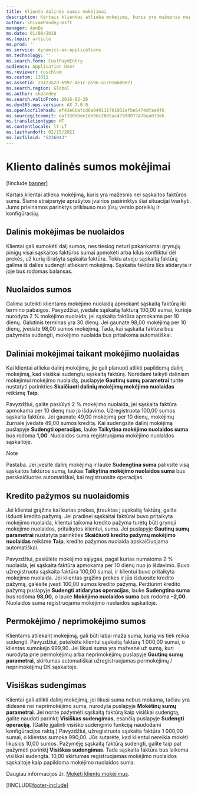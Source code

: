 ```yaml
---
title: Kliento dalinės sumos mokėjimai
description: Kartais klientai atlieka mokėjimą, kuris yra mažesnis nei sąskaitos faktūros suma. Šiame straipsnyje aprašytos įvairios pasirinktys šiai situacijai tvarkyti. Jums prieinamos parinktys priklauso nuo jūsų verslo poreikių ir konfigūracijų.
author: ShivamPandey-msft
manager: AnnBe
ms.date: 01/08/2018
ms.topic: article
ms.prod: ''
ms.service: dynamics-ax-applications
ms.technology: ''
ms.search.form: CustPaymEntry
audience: Application User
ms.reviewer: roschlom
ms.custom: 13011
ms.assetid: 20423a2d-6997-4e1c-a596-a77016600071
ms.search.region: Global
ms.author: shpandey
ms.search.validFrom: 2016-02-28
ms.dyn365.ops.version: AX 7.0.0
ms.openlocfilehash: ef43e6bafcd6a049111701032efbe5474dfaa9f6
ms.sourcegitcommit: eaf330dbee1db96c20d5ac479f007747bea079eb
ms.translationtype: HT
ms.contentlocale: lt-LT
ms.lasthandoff: 02/15/2021
ms.locfileid: "5236943"
---
```

# <a name="customer-payments-for-a-partial-amount"></a>Kliento dalinės sumos mokėjimai

[!include [banner](../includes/banner.md)]

Kartais klientai atlieka mokėjimą, kuris yra mažesnis nei sąskaitos faktūros suma. Šiame straipsnyje aprašytos įvairios pasirinktys šiai situacijai tvarkyti. Jums prieinamos parinktys priklauso nuo jūsų verslo poreikių ir konfigūracijų.

<a name="partial-payment-with-no-discount"></a>Dalinis mokėjimas be nuolaidos
--------------------------------

Klientai gali sumokėti dalį sumos, nes tiesiog neturi pakankamai grynųjų pinigų visai sąskaitos faktūros sumai apmokėti arba kilus konfliktui dėl prekės, už kurią išrašyta sąskaita faktūra. Tokiu atveju sąskaitą faktūrą galima iš dalies sudengti atliekant mokėjimą. Sąskaita faktūra liks atidaryta ir joje bus rodomas balansas.

## <a name="discount-amounts"></a>Nuolaidos sumos
Galima suteikti klientams mokėjimo nuolaidą apmokant sąskaitą faktūrą iki termino pabaigos. Pavyzdžiui, įvedate sąskaitą faktūrą 100,00 sumai, kurioje nurodyta 2 % mokėjimo nuolaida, jei sąskaita faktūra apmokama per 10 dienų. Galutinis terminas yra 30 dienų. Jei gaunate 98,00 mokėjimą per 10 dienų, įvedate 98,00 sumos mokėjimą. Tada, kai sąskaita faktūra bus pažymėta sudengti, mokėjimo nuolaida bus pritaikoma automatiškai.

## <a name="partial-payments-with-cash-discounts"></a>Daliniai mokėjimai taikant mokėjimo nuolaidas
Kai klientai atlieka dalinį mokėjimą, jie gali planuoti atlikti papildomą dalinį mokėjimą, kad visiškai sudengtų sąskaitą faktūrą. Norėdami taikyti daliniam mokėjimui mokėjimo nuolaidą, puslapyje **Gautinų sumų parametrai** turite nustatyti parinkties **Skaičiuoti dalinių mokėjimų mokėjimo nuolaidas** reikšmę **Taip**. 

Pavyzdžiui, galite pasiūlyti 2 % mokėjimo nuolaida, jei sąskaita faktūra apmokama per 10 dienų nuo jo išdavimo. Užregistruota 100,00 sumos sąskaita faktūra. Jei gaunate 49,00 mokėjimą per 10 dienų, mokėjimų žurnale įvedate 49,00 sumos kreditą. Kai sudengsite dalinį mokėjimą puslapyje **Sudengti operacijas**, lauke **Taikytina mokėjimo nuolaidos suma** bus rodoma **1,00**. Nuolaidos suma registruojama mokėjimo nuolaidos sąskaitoje. 

> [!NOTE] 
> Pastaba. Jei įvesite dalinį mokėjimą ir lauke **Sudengtina suma** paliksite visą sąskaitos faktūros sumą, laukas **Taikytina mokėjimo nuolaidos suma** bus perskaičiuotas automatiškai, kai registruosite operacijas.

## <a name="credit-notes-with-discounts"></a>Kredito pažymos su nuolaidomis
Jei klientai grąžins kai kurias prekes, įtrauktas į sąskaitą faktūrą, galite išduoti kredito pažymą. Jei pradinei sąskaitai faktūrai buvo pritaikyta mokėjimo nuolaida, klientui taikoma kredito pažyma turėtų būti grynoji mokėjimo nuolaidos, pritaikytos klientui, suma. Jei puslapyje **Gautinų sumų parametrai** nustatyta parinkties **Skaičiuoti kredito pažymų mokėjimo nuolaidas** reikšmė **Taip**, kredito pažymos nuolaida apskaičiuojama automatiškai. 

Pavyzdžiui, pasiūlėte mokėjimo sąlygas, pagal kurias numatoma 2 % nuolaida, jei sąskaita faktūra apmokama per 10 dienų nuo jo išdavimo. Buvo užregistruota sąskaita faktūra 100,00 sumai, ir klientui buvo pritaikyta mokėjimo nuolaida. Jei klientas grąžins prekes ir jūs išduosite kredito pažymą, galėsite įvesti 100,00 sumos kredito pažymą. Peržiūrint kredito pažymą puslapyje **Sudengti atidarytas operacijas**, lauke **Sudengtina suma** bus rodoma **98,00**, o lauke **Mokėjimo nuolaidos suma** bus rodoma **–2,00**. Nuolaidos suma registruojama mokėjimo nuolaidos sąskaitoje.

## <a name="overpaymentunderpayment-amounts"></a>Permokėjimo / neprimokėjimo sumos
Klientams atliekant mokėjimą, gali būti labai maža suma, kurią vis tiek reikia sudengti. Pavyzdžiui, pateikėte klientui sąskaitą faktūrą 1 000,00 sumai, o klientas sumokėjo 999,90. Jei likusi suma yra mažesnė už sumą, kuri nurodyta prie permokėjimų arba neprimokėjimų puslapyje **Gautinų sumų parametrai**, skirtumas automatiškai užregistruojamas permokėjimų / neprimokėjimų DK sąskaitoje.

## <a name="full-settlement"></a>Visiškas sudengimas
Klientai gali atlikti dalinį mokėjimą, jei likusi suma nebus mokama, tačiau yra didesnė nei neprimokėjimo suma, nurodyta puslapyje **Mokėtinų sumų parametrai**. Jei norite pažymėti sąskaitą faktūrą kaip visiškai sudengtą, galite naudoti parinktį **Visiškas sudengimas**, esančią puslapyje **Sudengti operaciją**. (Galite įgalinti visiško sudengimo funkciją naudodami konfigūracijos raktą.) Pavyzdžiui, užregistruota sąskaita faktūra 1 000,00 sumai, o klientas sumoka 990,00. Jūs sutarėte, kad klientui nereikia mokėti likusios 10,00 sumos. Pažymėję sąskaitą faktūrą sudengti, galite taip pat pažymėti parinktį **Visiškas sudengimas**. Tada sąskaita faktūra bus laikoma visiškai sudengta. 10,00 skirtumas registruojamas mokėjimo nuolaidos sąskaitoje kaip papildoma mokėjimo nuolaidos suma.


Daugiau informacijos žr. [Mokėti kliento mokėjimus](tasks/deposit-customer-payments.md).


[!INCLUDE[footer-include](../../includes/footer-banner.md)]
